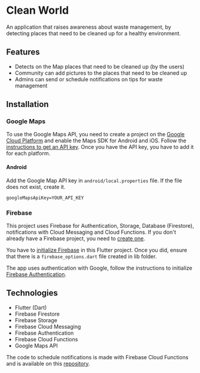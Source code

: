 # Clean World

An application that raises awareness about waste management, by detecting places that need to be cleaned up for a healthy environment.

## Features
- Detects on the Map places that need to be cleaned up (by the users)
- Community can add pictures to the places that need to be cleaned up
- Admins can send or schedule notifications on tips for waste management

## Installation

### Google Maps

To use the Google Maps API, you need to create a project on the [Google Cloud Platform](https://cloud.google.com/maps-platform/) and enable the Maps SDK for Android and iOS. Follow the [instructions to get an API key]((https://pub.dev/packages/google_maps_flutter)).
Once you have the API key, you have to add it for each platform.

#### Android

Add the Google Map API key in `android/local.properties` file. If the file does not exist, create it.

```properties
googleMapsApiKey=YOUR_API_KEY
```

### Firebase

This project uses Firebase for Authentication, Storage, Database (Firestore), notifications with Cloud Messaging and Cloud Functions. If you don't already have a Firebase project, you need to [create one](https://firebase.google.com/).

You have to [initialize Firebase](https://firebase.google.com/docs/flutter/setup?platform=ios) in this Flutter project.
Once you did, ensure that there is a `firebase_options.dart` file created in lib folder.

The app uses authentication with Google, follow the instructions to initialize [Firebase Authentication](https://firebase.google.com/docs/auth/flutter/federated-auth).

## Technologies
- Flutter (Dart)
- Firebase Firestore
- Firebase Storage
- Firebase Cloud Messaging
- Firebase Authentication
- Firebase Cloud Functions
- Google Maps API

The code to schedule notifications is made with Firebase Cloud Functions and is available on this [repository](https://github.com/lyabs243/Clean-World-Functions).
